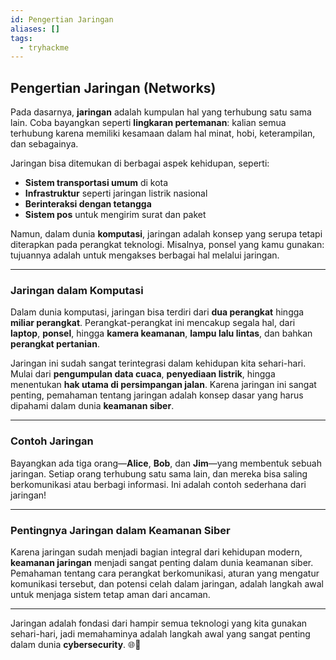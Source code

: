 ```yaml
---
id: Pengertian Jaringan
aliases: []
tags:
  - tryhackme
---
```


## **Pengertian Jaringan (Networks)**

Pada dasarnya, **jaringan** adalah kumpulan hal yang terhubung satu sama lain. Coba bayangkan seperti **lingkaran pertemanan**: kalian semua terhubung karena memiliki kesamaan dalam hal minat, hobi, keterampilan, dan sebagainya.

Jaringan bisa ditemukan di berbagai aspek kehidupan, seperti:

- **Sistem transportasi umum** di kota
- **Infrastruktur** seperti jaringan listrik nasional
- **Berinteraksi dengan tetangga**
- **Sistem pos** untuk mengirim surat dan paket

Namun, dalam dunia **komputasi**, jaringan adalah konsep yang serupa tetapi diterapkan pada perangkat teknologi. Misalnya, ponsel yang kamu gunakan: tujuannya adalah untuk mengakses berbagai hal melalui jaringan.

---

### **Jaringan dalam Komputasi**

Dalam dunia komputasi, jaringan bisa terdiri dari **dua perangkat** hingga **miliar perangkat**. Perangkat-perangkat ini mencakup segala hal, dari **laptop**, **ponsel**, hingga **kamera keamanan**, **lampu lalu lintas**, dan bahkan **perangkat pertanian**.

Jaringan ini sudah sangat terintegrasi dalam kehidupan kita sehari-hari. Mulai dari **pengumpulan data cuaca**, **penyediaan listrik**, hingga menentukan **hak utama di persimpangan jalan**. Karena jaringan ini sangat penting, pemahaman tentang jaringan adalah konsep dasar yang harus dipahami dalam dunia **keamanan siber**.

---

### **Contoh Jaringan**

Bayangkan ada tiga orang—**Alice**, **Bob**, dan **Jim**—yang membentuk sebuah jaringan. Setiap orang terhubung satu sama lain, dan mereka bisa saling berkomunikasi atau berbagi informasi. Ini adalah contoh sederhana dari jaringan!

---

### **Pentingnya Jaringan dalam Keamanan Siber**

Karena jaringan sudah menjadi bagian integral dari kehidupan modern, **keamanan jaringan** menjadi sangat penting dalam dunia keamanan siber. Pemahaman tentang cara perangkat berkomunikasi, aturan yang mengatur komunikasi tersebut, dan potensi celah dalam jaringan, adalah langkah awal untuk menjaga sistem tetap aman dari ancaman.

---

Jaringan adalah fondasi dari hampir semua teknologi yang kita gunakan sehari-hari, jadi memahaminya adalah langkah awal yang sangat penting dalam dunia **cybersecurity**. 🌐🔐
